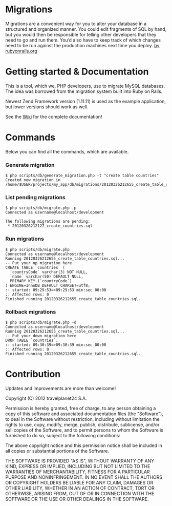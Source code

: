Migrations
==========

Migrations are a convenient way for you to alter your database in a structured and organized manner. 
You could edit fragments of SQL by hand, but you would then be responsible for telling other developers 
that they need to go and run them. You’d also have to keep track of which changes need to be run against 
the production machines next time you deploy. [by rubyonrails.org](http://guides.rubyonrails.org/migrations.html)


Getting started & Documentation
===========

This is a tool, which we, PHP developers, use to migrate MySQL databases. 
The idea was borrowed from the migration system built into Ruby on Rails. 

Newest Zend Framework version (1.11.11) is used as the example application, but lower versions should work as well.

See the [Wiki](https://github.com/travelplanet24/mysql-versioning-for-zend-framework/wiki/Integration) 
for the complete documentation!

Commands
========

Below you can find all the commands, which are available.

### Generate migration
<pre><code>$ php scripts/db/generate_migration.php -t "create table countries"
Created new migration in /home/$USER/projects/my_app/db/migrations/20120326212655_create_table_countries.sql
</code></pre>

### List pending migrations
<pre><code>$ php scripts/db/migrate.php -p
Connected as username@localhost/development

The following migrations are pending: 
 * 20120326212127_create_countries.sql
</code></pre>

### Run migrations
<pre><code>$ php scripts/db/migrate.php 
Connected as username@localhost/development
Running 20120326212655_create_table_countries.sql...
-- Put your up migration here
CREATE TABLE `countries` (
  `countryCode` varchar(3) NOT NULL,
  `name` varchar(50) DEFAULT NULL,
  PRIMARY KEY (`countryCode`)
) ENGINE=InnoDB DEFAULT CHARSET=utf8;
:: started: 09:29:53=>09:29:53 min:sec 00:00 
:: Affected rows: 0
Finished running 20120326212655_create_table_countries.sql.
</code></pre>

### Rollback migrations
<pre><code>$ php scripts/db/migrate.php -d
Connected as username@localhost/development
Running 20120326212655_create_table_countries.sql...
-- Put your down migration here
DROP TABLE `countries`;
:: started: 09:30:39=>09:30:39 min:sec 00:00 
:: Affected rows: 0
Finished running 20120326212655_create_table_countries.sql.
</code></pre>


Contribution
===========

Updates and improvements are more than welcome!



Copyright (C) 2012 travelplanet24 S.A.

Permission is hereby granted, free of charge, to any person obtaining a copy of this software 
and associated documentation files (the "Software"), to deal in the Software without restriction, 
including without limitation the rights to use, copy, modify, merge, publish, distribute, sublicense, 
and/or sell copies of the Software, and to permit persons to whom the Software is furnished to do so, 
subject to the following conditions:

The above copyright notice and this permission notice shall be included in all copies or 
substantial portions of the Software.

THE SOFTWARE IS PROVIDED "AS IS", WITHOUT WARRANTY OF ANY KIND, EXPRESS OR IMPLIED, INCLUDING 
BUT NOT LIMITED TO THE WARRANTIES OF MERCHANTABILITY, FITNESS FOR A PARTICULAR PURPOSE AND NONINFRINGEMENT. 
IN NO EVENT SHALL THE AUTHORS OR COPYRIGHT HOLDERS BE LIABLE FOR ANY CLAIM, DAMAGES OR OTHER LIABILITY, 
WHETHER IN AN ACTION OF CONTRACT, TORT OR OTHERWISE, ARISING FROM, OUT OF OR IN CONNECTION WITH 
THE SOFTWARE OR THE USE OR OTHER DEALINGS IN THE SOFTWARE.
